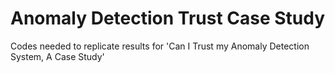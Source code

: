 # Anomaly Detection Trust Case Study
Codes needed to replicate results for 'Can I Trust my Anomaly Detection System, A Case Study'
